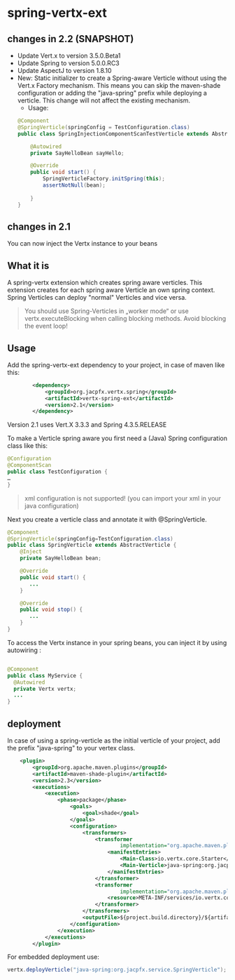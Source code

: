 spring-vertx-ext
================

## changes in 2.2 (SNAPSHOT)
- Update Vert.x to version 3.5.0.Beta1
- Update Spring to version 5.0.0.RC3
- Update AspectJ to version 1.8.10
- New: Static initializer to create a Spring-aware Verticle without using the Vert.x Factory mechanism. This means you can skip the maven-shade configuration or adding the "java-spring" prefix while deploying a verticle. This change will not affect the existing mechanism.
  - Usage:  
  ```java
  @Component
  @SpringVerticle(springConfig = TestConfiguration.class)
  public class SpringInjectionComponentScanTestVerticle extends AbstractVerticle {
  
      @Autowired
      private SayHelloBean sayHello;
  
      @Override
      public void start() {
          SpringVerticleFactory.initSpring(this);
          assertNotNull(bean);
         
      }
  }
   ```

## changes in 2.1
You can now inject the Vertx instance to your beans

## What it is
A spring-vertx extension which creates spring aware verticles. This extension creates for each spring aware Verticle an own spring context.
Spring Verticles can deploy "normal" Verticles and vice versa.
> You should use Spring-Verticles in „worker mode“ or use vertx.executeBlocking when calling blocking methods. Avoid blocking the event loop!

## Usage
Add the spring-vertx-ext dependency to your project, in case of maven like this:
```xml
        <dependency>
            <groupId>org.jacpfx.vertx.spring</groupId>
            <artifactId>vertx-spring-ext</artifactId>
            <version>2.1</version>
        </dependency>
 ```

Version 2.1 uses Vert.X 3.3.3 and Spring 4.3.5.RELEASE



To make a Verticle spring aware you first need a (Java) Spring configuration class like this:
```java
@Configuration
@ComponentScan
public class TestConfiguration {
…
}
 ```
> xml configuration is not supported! (you can import your xml in your java configuration)
 
Next you create a verticle class and annotate it with @SpringVerticle.

```java
@Component
@SpringVerticle(springConfig=TestConfiguration.class)
public class SpringVerticle extends AbstractVerticle {
    @Inject
    private SayHelloBean bean;

    @Override
    public void start() {
       ...
    }

    @Override
    public void stop() {
       ...
    }
}

 ```
To access the Vertx instance in your spring beans, you can inject it by using autowiring :
```java

@Component
public class MyService {
  @Autowired 
  private Vertx vertx;
  ...
}
 ```

## deployment ##

In case of using a spring-verticle as the initial verticle of your project, add the prefix "java-spring" to your vertex class.
```xml
    <plugin>
        <groupId>org.apache.maven.plugins</groupId>
        <artifactId>maven-shade-plugin</artifactId>
        <version>2.3</version>
        <executions>
            <execution>
                <phase>package</phase>
                    <goals>
                        <goal>shade</goal>
                    </goals>
                    <configuration>
                        <transformers>
                            <transformer
                                    implementation="org.apache.maven.plugins.shade.resource.ManifestResourceTransformer">
                                <manifestEntries>
                                    <Main-Class>io.vertx.core.Starter</Main-Class>
                                    <Main-Verticle>java-spring:org.jacpfx.service.SpringVerticle</Main-Verticle>
                                </manifestEntries>
                            </transformer>
                            <transformer
                                    implementation="org.apache.maven.plugins.shade.resource.AppendingTransformer">
                                <resource>META-INF/services/io.vertx.core.spi.VerticleFactory</resource>
                            </transformer>
                        </transformers>
                        <outputFile>${project.build.directory}/${artifactId}-${version}-fat.jar</outputFile>
                    </configuration>
                </execution>
            </executions>
        </plugin>

  ```
  
  For embedded deployment use:
  ```java
  vertx.deployVerticle("java-spring:org.jacpfx.service.SpringVerticle"); 
  ```
  
